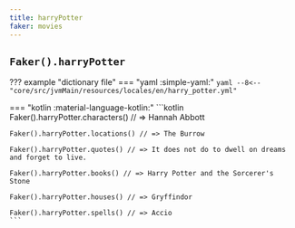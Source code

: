 ```yaml
---
title: harryPotter
faker: movies
---
```


## `Faker().harryPotter`

??? example "dictionary file"
    === "yaml :simple-yaml:"
        ```yaml
        --8<-- "core/src/jvmMain/resources/locales/en/harry_potter.yml"
        ```

=== "kotlin :material-language-kotlin:"
    ```kotlin
    Faker().harryPotter.characters() // => Hannah Abbott

    Faker().harryPotter.locations() // => The Burrow

    Faker().harryPotter.quotes() // => It does not do to dwell on dreams and forget to live.

    Faker().harryPotter.books() // => Harry Potter and the Sorcerer's Stone

    Faker().harryPotter.houses() // => Gryffindor

    Faker().harryPotter.spells() // => Accio
    ```
